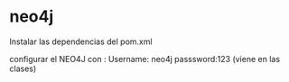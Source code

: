# neo4j

Instalar las dependencias del pom.xml

configurar el NEO4J con : Username: neo4j passsword:123 (viene en las clases)
